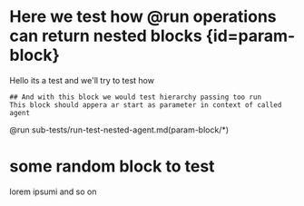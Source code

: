 # Here we test how @run operations can return nested blocks {id=param-block}
Hello its a test and we'll try to test how 

    ## And with this block we would test hierarchy passing too run
    This block should appera ar start as parameter in context of called agent

@run sub-tests/run-test-nested-agent.md(param-block/*)

# some random block to test
lorem ipsumi and so on